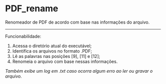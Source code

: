 # PDF_rename
 Renomeador de PDF de acordo com base nas informações do arquivo.

---

 Funcionabilidade: 
 1. Acessa o diretório atual do executável;
 2. Identifica os arquivos no formato .PDF;
 3. Lê as palavras nas posições [9], [11] e [12];
 4. Renomeia o arquivo com base nessas informações. 
 
 *Também exibe um log em .txt caso ocorra algum erro ao ler ou gravar o arquivo.*